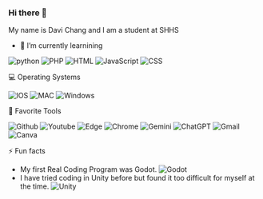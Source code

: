 ### Hi there 👋
My name is Davi Chang and I am a student at SHHS
- 🌱 I’m currently learnining

![python](https://img.shields.io/badge/Python-FFD43B?style=for-the-badge&logo=python&logoColor=blue)
![PHP](https://img.shields.io/badge/PHP-777BB4?style=for-the-badge&logo=php&logoColor=white)
![HTML](https://img.shields.io/badge/HTML5-E34F26?style=for-the-badge&logo=html5&logoColor=white)
![JavaScript](https://img.shields.io/badge/JavaScript-323330?style=for-the-badge&logo=javascript&logoColor=F7DF1E)
![CSS](https://img.shields.io/badge/CSS3-1572B6?style=for-the-badge&logo=css3&logoColor=white)

💻 Operating Systems

![IOS](https://img.shields.io/badge/iOS-000000?style=for-the-badge&logo=ios&logoColor=white)
![MAC](https://img.shields.io/badge/mac%20os-000000?style=for-the-badge&logo=apple&logoColor=white)
![Windows](https://img.shields.io/badge/Windows-0078D6?style=for-the-badge&logo=windows&logoColor=white)

🔧 Favorite Tools

![Github](https://img.shields.io/badge/GitHub-100000?style=for-the-badge&logo=github&logoColor=white)
![Youtube](https://img.shields.io/badge/YouTube-FF0000?style=for-the-badge&logo=youtube&logoColor=white)
![Edge](https://img.shields.io/badge/Microsoft_Edge-0078D7?style=for-the-badge&logo=Microsoft-edge&logoColor=white)
![Chrome](https://img.shields.io/badge/Google_chrome-4285F4?style=for-the-badge&logo=Google-chrome&logoColor=white)
![Gemini](https://img.shields.io/badge/Gemini-8E75B2?style=for-the-badge&logo=googlebard&logoColor=fff)
![ChatGPT](https://img.shields.io/badge/ChatGPT-74aa9c?style=for-the-badge&logo=openai&logoColor=white)
![Gmail](https://img.shields.io/badge/Gmail-D14836?style=for-the-badge&logo=gmail&logoColor=white)
![Canva](https://img.shields.io/badge/Canva-%2300C4CC.svg?&style=for-the-badge&logo=Canva&logoColor=white)

⚡ Fun facts
- My first Real Coding Program was Godot. ![Godot](https://img.shields.io/badge/Godot-478CBF?style=for-the-badge&logo=GodotEngine&logoColor=white)
- I have tried coding in Unity before but found it too difficult for myself at the time. ![Unity](https://img.shields.io/badge/Unity-100000?style=for-the-badge&logo=unity&logoColor=white)
